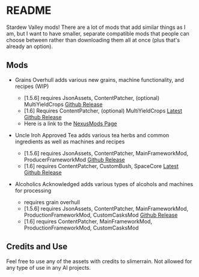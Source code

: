 # README
Stardew Valley mods! There are a lot of mods that add similar things as I am, but I want to have smaller, separate compatible mods that people can choose between rather than downloading them all at once (plus that's already an option).

## Mods
- Grains Overhull
adds various new grains, machine functionality, and recipes (WIP)
    - [1.5.6] requires JsonAssets, ContentPatcher, (optional) MultiYieldCrops [Github Release](https://github.com/slimerrain/stardew-mods/releases/tag/stardew-1.5.6)
    - [1.6] Requires ContentPatcher, (optional) MultiYieldCrops [Latest Github Release](https://github.com/slimerrain/stardew-mods/releases/tag/grains-overhull-1.1.5)
    - Here is a link to the [NexusMods Page](https://www.nexusmods.com/stardewvalley/mods/20884)

- Uncle Iroh Approved Tea
adds various tea herbs and common ingredients as well as machines and recipes
    - [1.5.6] requires JsonAssets, ContentPatcher, MainFrameworkMod, ProducerFrameworkMod [Github Release](https://github.com/slimerrain/stardew-mods/releases/tag/stardew-1.5.6)
    - [1.6] requires ContentPatcher, CustomBush, SpaceCore [Latest Github Release](https://github.com/slimerrain/stardew-mods/releases/tag/uncle-iroh-approved-tea-1.1.8)

- Alcoholics Acknowledged
adds various types of alcohols and machines for processing
    - requires grain overhull
    - [1.5.6] requires JsonAssets, ContentPatcher, MainFrameworkMod, ProductionFrameworkMod, CustomCasksMod [Github Release](https://github.com/slimerrain/stardew-mods/releases/tag/stardew-1.5.6)
    - [1.6] requires ContentPatcher, MainFrameworkMod, ProductionFrameworkMod, CustomCasksMod

## Credits and Use  
Feel free to use any of the assets with credits to slimerrain.
Not allowed for any type of use in any AI projects.
